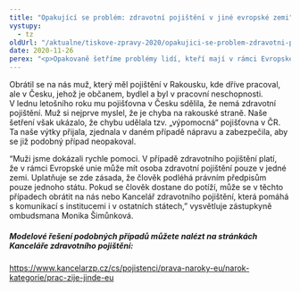 ```yaml
---
title: "Opakující se problém: zdravotní pojištění v jiné evropské zemi"
vystupy:
  - tz
oldUrl: "/aktualne/tiskove-zpravy-2020/opakujici-se-problem-zdravotni-pojisteni-v-jine-evropske-zemi"
date: 2020-11-26
perex: "<p>Opakovaně šetříme problémy lidí, kteří mají v rámci Evropské unie zdravotní pojištění v jedné zemi, ale bydlí v zemi jiné a tam také čerpají zdravotní péči. Ve většině případů vše funguje bez problémů a zdravotní pojišťovny si na základě formulářů mezi sebou platby přeúčtují. Co si ale počít v situaci, kdy to tak lehce nefunguje? </p>"
---
```


<!-- imported from the old website -->

<p>Obrátil se na nás muž, který měl pojištění v Rakousku, kde dříve pracoval, ale v Česku, jehož je občanem, bydlel a byl v pracovní neschopnosti. V lednu letošního roku mu pojišťovna v Česku sdělila, že nemá zdravotní pojištění. Muž si nejprve myslel, že je chyba na rakouské straně. Naše šetření však ukázalo, že chybu udělala tzv. „výpomocná“ pojišťovna v ČR. Ta naše výtky přijala, zjednala v daném případě nápravu a zabezpečila, aby se již podobný případ neopakoval. </p><p>“Muži jsme dokázali rychle pomoci. V případě zdravotního pojištění platí, že v rámci Evropské unie může mít osoba zdravotní pojištění pouze v jedné zemi. Uplatňuje se zde zásada, že člověk podléhá právním předpisům pouze jednoho státu. Pokud se člověk dostane do potíží, může se v těchto případech obrátit na nás nebo Kancelář zdravotního pojištění, která pomáhá s komunikací s institucemi i v ostatních státech,” vysvětluje zástupkyně ombudsmana Monika Šimůnková.  </p><h5>Modelové řešení podobných případů můžete nalézt na stránkách Kanceláře zdravotního pojištění: </h5><p><a rel="noreferrer noopener" target="_blank" href="https://www.kancelarzp.cz/cs/pojistenci/prava-naroky-eu/narok-kategorie/prac-zije-jinde-eu">https://www.kancelarzp.cz/cs/pojistenci/prava-naroky-eu/narok-kategorie/prac-zije-jinde-eu</a> </p>

